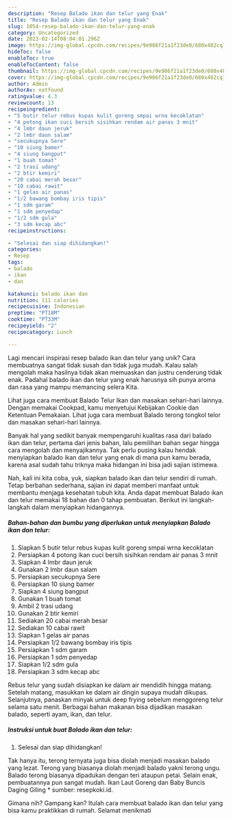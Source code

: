 ```yaml
---
description: "Resep Balado ikan dan telur yang Enak"
title: "Resep Balado ikan dan telur yang Enak"
slug: 1054-resep-balado-ikan-dan-telur-yang-enak
category: Uncategorized
date: 2023-02-14T08:04:01.296Z
image: https://img-global.cpcdn.com/recipes/9e986f21a1f23de0/680x482cq70/balado-ikan-dan-telur-foto-resep-utama.jpg
hideToc: false
enableToc: true
enableTocContent: false
thumbnail: https://img-global.cpcdn.com/recipes/9e986f21a1f23de0/680x482cq70/balado-ikan-dan-telur-foto-resep-utama.jpg
cover: https://img-global.cpcdn.com/recipes/9e986f21a1f23de0/680x482cq70/balado-ikan-dan-telur-foto-resep-utama.jpg
author: Admin
authorAv: notfound
ratingvalue: 4.3
reviewcount: 13
recipeingredient:
- "5 butir telur rebus kupas kulit goreng smpai wrna kecoklatan"
- "4 potong ikan cuci bersih sisihkan rendam air panas 3 mnit"
- "4 lmbr daun jeruk"
- "2 lmbr daun salam"
- "secukupnya Sere"
- "10 siung bamer"
- "4 siung bangput"
- "1 buah tomat"
- "2 trasi udang"
- "2 btir kemiri"
- "20 cabai merah besar"
- "10 cabai rawit"
- "1 gelas air panas"
- "1/2 bawang bombay iris tipis"
- "1 sdm garam"
- "1 sdm penyedap"
- "1/2 sdm gula"
- "3 sdm kecap abc"
recipeinstructions:

- "Selesai dan siap dihidangkan!"
categories:
- Resep
tags:
- balado
- ikan
- dan

katakunci: balado ikan dan 
nutrition: 111 calories
recipecuisine: Indonesian
preptime: "PT18M"
cooktime: "PT33M"
recipeyield: "2"
recipecategory: Lunch

---
```





Lagi mencari inspirasi resep balado ikan dan telur yang unik? Cara membuatnya sangat tidak susah dan tidak juga mudah. Kalau salah mengolah maka hasilnya tidak akan memuaskan dan justru cenderung tidak enak. Padahal balado ikan dan telur yang enak harusnya sih punya aroma dan rasa yang mampu memancing selera Kita.





Lihat juga cara membuat Balado Telur Ikan dan masakan sehari-hari lainnya. Dengan memakai Cookpad, kamu menyetujui Kebijakan Cookie dan Ketentuan Pemakaian. Lihat juga cara membuat Balado terong tongkol telor dan masakan sehari-hari lainnya.

Banyak hal yang sedikit banyak mempengaruhi kualitas rasa dari balado ikan dan telur, pertama dari jenis bahan, lalu pemilihan bahan segar hingga cara mengolah dan menyajikannya. Tak perlu pusing kalau hendak menyiapkan balado ikan dan telur yang enak di mana pun kamu berada, karena asal sudah tahu triknya maka hidangan ini bisa jadi sajian istimewa.






Nah, kali ini kita coba, yuk, siapkan balado ikan dan telur sendiri di rumah. Tetap berbahan sederhana, sajian ini dapat memberi manfaat untuk membantu menjaga kesehatan tubuh kita. Anda dapat membuat Balado ikan dan telur memakai 18 bahan dan 0 tahap pembuatan. Berikut ini langkah-langkah dalam menyiapkan hidangannya.

<!--inarticleads1-->

##### Bahan-bahan dan bumbu yang diperlukan untuk menyiapkan Balado ikan dan telur:

1. Siapkan 5 butir telur rebus kupas kulit goreng smpai wrna kecoklatan
1. Persiapkan 4 potong ikan cuci bersih sisihkan rendam air panas 3 mnit
1. Siapkan 4 lmbr daun jeruk
1. Gunakan 2 lmbr daun salam
1. Persiapkan secukupnya Sere
1. Persiapkan 10 siung bamer
1. Siapkan 4 siung bangput
1. Gunakan 1 buah tomat
1. Ambil 2 trasi udang
1. Gunakan 2 btir kemiri
1. Sediakan 20 cabai merah besar
1. Sediakan 10 cabai rawit
1. Siapkan 1 gelas air panas
1. Persiapkan 1/2 bawang bombay iris tipis
1. Persiapkan 1 sdm garam
1. Persiapkan 1 sdm penyedap
1. Siapkan 1/2 sdm gula
1. Persiapkan 3 sdm kecap abc


Rebus telur yang sudah disiapkan ke dalam air mendidih hingga matang. Setelah matang, masukkan ke dalam air dingin supaya mudah dikupas. Selanjutnya, panaskan minyak untuk deep frying sebelum menggoreng telur selama satu menit. Berbagai bahan makanan bisa dijadikan masakan balado, seperti ayam, ikan, dan telur. 

<!--inarticleads2-->

##### Instruksi untuk buat Balado ikan dan telur:


1. Selesai dan siap dihidangkan!

Tak hanya itu, terong ternyata juga bisa diolah menjadi masakan balado yang lezat. Terong yang biasanya diolah menjadi balado yakni terong ungu. Balado terong biasanya dipadukan dengan teri ataupun petai. Selain enak, pembuatannya pun sangat mudah. Ikan Laut Goreng dan Baby Buncis Daging Giling * sumber: resepkoki.id. 

Gimana nih? Gampang kan? Itulah cara membuat balado ikan dan telur yang bisa kamu praktikkan di rumah. Selamat menikmati
